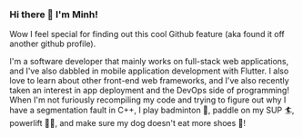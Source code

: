 ### Hi there 👋 I'm Minh!

Wow I feel special for finding out this cool Github feature (aka found it off another github profile).

I'm a software developer that mainly works on full-stack web applications, and I've also dabbled in mobile application development with Flutter.
I also love to learn about other front-end web frameworks, and I've also recently taken an interest in app deployment and the DevOps side of programming!
When I'm not furiously recompiling my code and trying to figure out why I have a segmentation fault in C++, I play badminton 🏸, paddle on my SUP 🏄, powerlift 🏋🏽, and make sure my dog doesn't eat more shoes 🐶!




<!--
**minhqto/minhqto** is a ✨ _special_ ✨ repository because its `README.md` (this file) appears on your GitHub profile.

Here are some ideas to get you started:

- 🔭 I’m currently working on ...
- 🌱 I’m currently learning ...
- 👯 I’m looking to collaborate on ...
- 🤔 I’m looking for help with ...
- 💬 Ask me about ...
- 📫 How to reach me: ...
- 😄 Pronouns: ...
- ⚡ Fun fact: ...
-->
